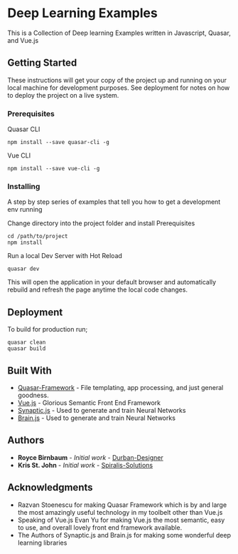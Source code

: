 # Deep Learning Examples

This is a Collection of Deep learning Examples written in Javascript, Quasar, and Vue.js

## Getting Started

These instructions will get your copy of the project up and running on your local machine for development purposes. See deployment for notes on how to deploy the project on a live system.

### Prerequisites

Quasar CLI

```
npm install --save quasar-cli -g
```

Vue CLI

```
npm install --save vue-cli -g
```

### Installing

A step by step series of examples that tell you how to get a development env running

Change directory into the project folder and install Prerequisites

```
cd /path/to/project
npm install
```

Run a local Dev Server with Hot Reload

```
quasar dev
```

This will open the application in your default browser and automatically rebuild and refresh the page anytime the local code changes.

## Deployment

To build for production run;

```
quasar clean
quasar build
```

## Built With

* [Quasar-Framework](https://quasar-framework.org) - File templating, app processing, and just general goodness.
* [Vue.js](https://vuejs.org) - Glorious Semantic Front End Framework
* [Synaptic.js](http://caza.la/synaptic/#/) - Used to generate and train Neural Networks
* [Brain.js](https://github.com/BrainJS/brain.js) - Used to generate and train Neural Networks

## Authors

* **Royce Birnbaum** - *Initial work* - [Durban-Designer](https://github.com/Durban-Designer)
* **Kris St. John** - *Initial work* - [Spiralis-Solutions](https://github.com/Spiralis-Solutions)

## Acknowledgments

* Razvan Stoenescu for making Quasar Framework which is by and large the most amazingly useful technology in my toolbelt other than Vue.js
* Speaking of Vue.js Evan Yu for making Vue.js the most semantic, easy to use, and overall lovely front end framework available.
* The Authors of Synaptic.js and Brain.js for making some wonderful deep learning libraries
